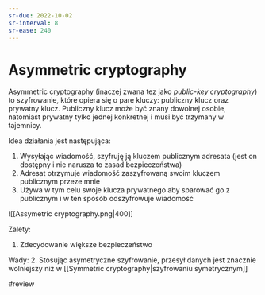 ```yaml
---
sr-due: 2022-10-02
sr-interval: 8
sr-ease: 240
---
```


# Asymmetric cryptography
Asymmetric cryptography (inaczej zwana tez jako *public-key cryptography*) to szyfrowanie, które opiera się o pare kluczy: publiczny klucz oraz prywatny klucz. 
Publiczny klucz może być znany dowolnej osobie, natomiast prywatny tylko jednej konkretnej i musi być trzymany w tajemnicy.

Idea działania jest następująca:
1. Wysyłając wiadomość, szyfruję ją kluczem publicznym adresata (jest on dostępny i nie narusza to zasad bezpieczeństwa)
2. Adresat otrzymuje wiadomość zaszyfrowaną swoim kluczem publicznym przeze mnie
3. Używa w tym celu swoje klucza prywatnego aby sparować go z publicznym i w ten sposób odszyfrowuje wiadomość

![[Assymetric cryptography.png|400]]

Zalety:
1. Zdecydowanie większe bezpieczeństwo

Wady:
2. Stosując asymetryczne szyfrowanie, przesył danych jest znacznie wolniejszy niż w [[Symmetric cryptography|szyfrowaniu symetrycznym]]


#review